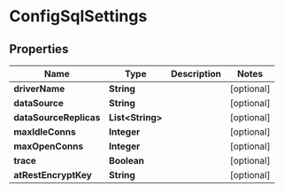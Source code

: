 
# ConfigSqlSettings

## Properties
Name | Type | Description | Notes
------------ | ------------- | ------------- | -------------
**driverName** | **String** |  |  [optional]
**dataSource** | **String** |  |  [optional]
**dataSourceReplicas** | **List&lt;String&gt;** |  |  [optional]
**maxIdleConns** | **Integer** |  |  [optional]
**maxOpenConns** | **Integer** |  |  [optional]
**trace** | **Boolean** |  |  [optional]
**atRestEncryptKey** | **String** |  |  [optional]



